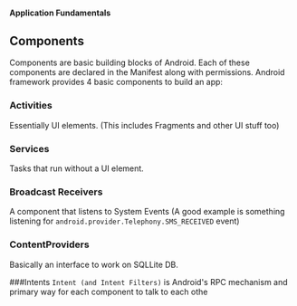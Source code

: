 #### Application Fundamentals
## Components
Components are basic building blocks of Android. Each of these components are declared in the Manifest along with permissions.
Android framework provides 4 basic components to build an app:
### Activities
Essentially UI elements. (This includes Fragments and other UI stuff too)

### Services
Tasks that run without a UI element.

### Broadcast Receivers
A component that listens to System Events (A good example is something listening for  `android.provider.Telephony.SMS_RECEIVED` event)

### ContentProviders
Basically an interface to work on SQLLite DB.

###Intents
`Intent (and Intent Filters)` is Android's RPC mechanism and primary way for each component to talk to each othe
